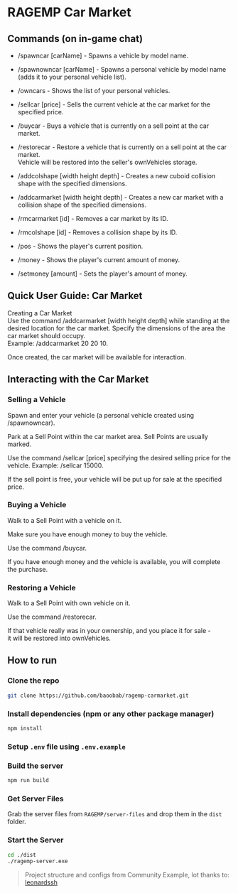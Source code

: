 # RAGEMP Car Market

## Commands (on in-game chat)
- /spawncar [carName] - Spawns a vehicle by model name.

- /spawnowncar [carName] - Spawns a personal vehicle by model name (adds it to your personal vehicle list).

- /owncars - Shows the list of your personal vehicles.

- /sellcar [price] - Sells the current vehicle at the car market for the specified price.

- /buycar - Buys a vehicle that is currently on a sell point at the car market.

- /restorecar - Restore a vehicle that is currently on a sell point at the car market.<br>
Vehicle will be restored into the seller's ownVehicles storage.

- /addcolshape [width height depth] - Creates a new cuboid collision shape with the specified dimensions.

- /addcarmarket [width height depth] - Creates a new car market with a collision shape of the specified dimensions.

- /rmcarmarket [id] - Removes a car market by its ID.

- /rmcolshape [id] - Removes a collision shape by its ID.

- /pos - Shows the player's current position.

- /money - Shows the player's current amount of money.

- /setmoney [amount] - Sets the player's amount of money.

## Quick User Guide: Car Market
Creating a Car Market<br>
Use the command /addcarmarket [width height depth] while standing at the desired location for the car market. 
Specify the dimensions of the area the car market should occupy.<br>
Example: /addcarmarket 20 20 10.

Once created, the car market will be available for interaction.

## Interacting with the Car Market
### Selling a Vehicle
Spawn and enter your vehicle (a personal vehicle created using /spawnowncar).

Park at a Sell Point within the car market area. Sell Points are usually marked.

Use the command /sellcar [price] specifying the desired selling price for the vehicle. Example: /sellcar 15000.

If the sell point is free, your vehicle will be put up for sale at the specified price.

### Buying a Vehicle
Walk to a Sell Point with a vehicle on it.

Make sure you have enough money to buy the vehicle.

Use the command /buycar.

If you have enough money and the vehicle is available, you will complete the purchase.

### Restoring a Vehicle
Walk to a Sell Point with own vehicle on it.

Use the command /restorecar.

If that vehicle really was in your ownership, and you place it for sale -<br>
it will be restored into ownVehicles.

## How to run

### Clone the repo
```sh
git clone https://github.com/baoobab/ragemp-carmarket.git
```

### Install dependencies (npm or any other package manager)
```sh
npm install
```

### Setup `.env` file using `.env.example`

### Build the server
```sh
npm run build
```

### Get Server Files
Grab the server files from `RAGEMP/server-files` and drop them in the `dist` folder.

### Start the Server

```sh
cd ./dist
./ragemp-server.exe
```

> Project structure and configs from Community Example, lot thanks to: [leonardssh](https://github.com/leonardssh/ragemp-typescript)
